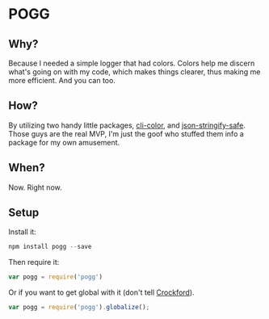 # POGG

## Why?
Because I needed a simple logger that had colors. Colors help me discern what's going on with my code, which makes things clearer, thus making me more efficient. And you can too.

## How?
By utilizing two handy little packages, [cli-color](https://github.com/medikoo/cli-color), and [json-stringify-safe](https://github.com/isaacs/json-stringify-safe). Those guys are the real MVP, I'm just the goof who stuffed them info a package for my own amusement.

## When?
Now. Right now.

## Setup
Install it:
```javascript
npm install pogg --save
```
Then require it:
```javascript
var pogg = require('pogg')
```
Or if you want to get global with it (don't tell [Crockford](http://javascript.crockford.com/code.html#variable%20declarations)).
```javascript
var pogg = require('pogg').globalize();
```